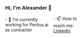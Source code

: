 ### Hi, I'm Alexander 👋

<div style="display: flex; align-items: center; width: 50%">
  <div>- 🔭 I’m currently working for Peritus.ai as contractor</div>
<!--   <div>- 🌱 I’m currently learning NodeJS, Express, NestJS, MongoDB, PostgreSQL</div> -->
  <div>- 📫 How to reach me: <a href='https://www.linkedin.com/in/alexander-razumny-7b982a1ba/' taget="_blank">LinkedIn</a></div>
</div>

<br />
